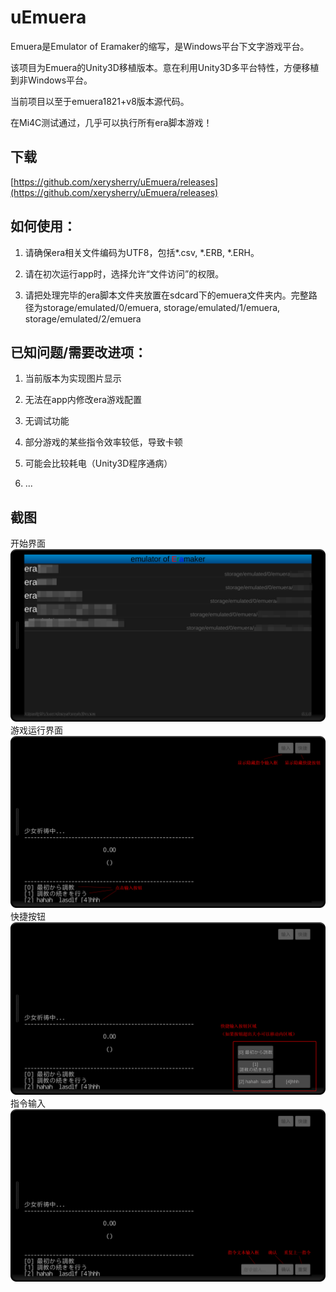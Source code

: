 uEmuera
=======

Emuera是Emulator of Eramaker的缩写，是Windows平台下文字游戏平台。

该项目为Emuera的Unity3D移植版本。意在利用Unity3D多平台特性，方便移植到非Windows平台。

当前项目以至于emuera1821+v8版本源代码。

在Mi4C测试通过，几乎可以执行所有era脚本游戏！

下载
----

[https://github.com/xerysherry/uEmuera/releases](https://github.com/xerysherry/uEmuera/releases)

如何使用：
--------

1. 请确保era相关文件编码为UTF8，包括\*.csv, \*.ERB, \*.ERH。

2. 请在初次运行app时，选择允许“文件访问”的权限。

3. 请把处理完毕的era脚本文件夹放置在sdcard下的emuera文件夹内。完整路径为storage/emulated/0/emuera, storage/emulated/1/emuera, storage/emulated/2/emuera

已知问题/需要改进项：
-------------------

1. 当前版本为实现图片显示

2. 无法在app内修改era游戏配置

3. 无调试功能

4. 部分游戏的某些指令效率较低，导致卡顿

5. 可能会比较耗电（Unity3D程序通病）

6. ...

截图
----

开始界面
![Screenshot1](Screenshot/screenshot1.png)
游戏运行界面
![Screenshot1](Screenshot/screenshot2.png)
快捷按钮
![Screenshot1](Screenshot/screenshot3.png)
指令输入
![Screenshot1](Screenshot/screenshot4.png)